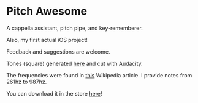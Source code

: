 # Pitch Awesome

A cappella assistant, pitch pipe, and key-rememberer.

Also, my first actual iOS project!

Feedback and suggestions are welcome.

Tones (square) generated [here](http://onlinetonegenerator.com/) and cut with Audacity.

The frequencies were found in [this]() Wikipedia article. I provide notes from 261hz to 987hz. 

You can download it in the store [here](http://bit.ly/pitch_awesome)!

